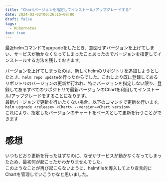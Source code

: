 ```yaml
---
title: "Chartバージョンを指定してインストール/アップグレードする"
date: 2024-03-02T00:26:15+09:00
draft: false
tags:
  - Kubernetes
toc: true
---
```

最近helmコマンドでupgradeをしたとき、意図せずバージョンを上げてしまい、サービスが動かなくなってしまったことあったのでバージョンを指定してインストールする方法を残しておきます。
<!--more-->
バージョンを上げてしまったのは、新しくhelmのリポジトリを追加しようとしたとき、```helm repo update```を行ったからでした。これにより既に登録してあるリポジトリのバージョンの更新が行われ、特にバージョンを指定しない限り、登録してあるすべてのリポジトリで最新バージョンのChartを利用してインストール/アップグレードをすることになります。    
最新バージョンで更新を行いたくない場合、以下のコマンドで更新を行います。  
```helm upgrade <release> <Chart> --version=<Chart version> ```  
これにより、指定したバージョンのチャートをベースとして更新を行うことができます

# 感想
いつもどおり更新を行ったはずなのに、なぜかサービスが動かなくなってしまったため、最初何が起こったかわかりませんでした。  
このようなことが再び起こらないように、helmfileを導入してより宣言的にChartを管理していこうかなと思いました。

